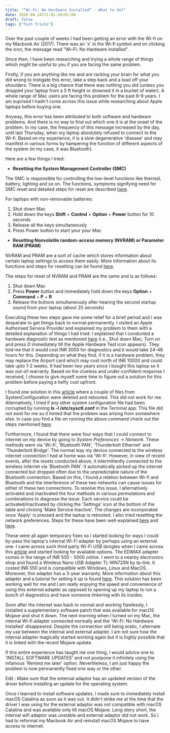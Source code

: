 ```yaml
---
title: "“Wi-Fi: No Hardware Installed“ - What to do?"
date: 2020-04-24T21:01:26+02:00
draft: false
tags: ["Tech Tricks"]
---
```


Over the past couple of weeks I had been getting an error with the Wi-fi on my Macbook Air (2017). There was an 'x' in the Wi-fi symbol and on clicking the icon, the message read "Wi-Fi: No Hardware Installed".

Since then, I have been researching and trying a whole range of things which might be useful to you if you are facing the same problem.

Firstly, if you are anything like me and are racking your brain for what you did wrong to instigate this error, take a step back and a load off your shoulders. There is a big chance that there was nothing you did (unless you dropped your laptop from a 5 ft height or drowned it in a bucket of water). A whole range of Mac users are facing this problem for the past 8-9 years. I am suprised I hadn't come across this issue while researching about Apple laptops before buying one.

Anyway, this error has been attributed to both software and hardware problems. And there is no way to find out which one it is at the onset of the problem. In my case, the frequency of this message increased by the day, until last Thursday, when my laptop absolutely refused to connect to the Wi-fi. Based on my experience, it is a slow degenerative 'disease' and may manifest in various forms by hampering the function of different aspects of the system (in my case, it was Bluetooth). 

Here are a few things I tried: 

* **Resetting the System Management Controller (SMC)**

The SMC is responsible for controlling the low-level functions like thermal, battery, lighting and so on. The functions, symptoms signifying need for SMC reset and detailed steps for reset are described [here](https://support.apple.com/en-in/HT201295).

For laptops with non-removable batteries:

1. Shut down Mac
2. Hold down the keys **Shift** + **Control** + **Option** + **Power** button for 10 seconds
3. Release all the keys simultaneously 
4. Press Power button to start your your Mac


* **Resetting Nonvolatile random-access memory (NVRAM) or Parameter RAM (PRAM)**

NVRAM and PRAM are a sort of cache which stores information about certain laptop settings to access them easily. More information about its functions and steps for resetting can be found [here](https://support.apple.com/en-in/HT204063).

The steps for reset of NVRAM and PRAM are the same and is as follows: 

1. Shut down Mac
2. Press **Power** button and immediately hold down the keys **Option** + **Command** + **P** + **R**
3. Release the buttons simultaneously after hearing the second startup sound from your laptop (about 20 seconds)

Executing these two steps gave me some relief for a brief period and I was desperate to get things back to normal permanently. I visited an Apple Authorised Service Provider and explained my problem to them with a detailed explanation of things I had tried. I explained that I condunted a hardware diagnostic test as mentioned [here](https://support.apple.com/en-in/HT201257) (i.e., Shut down Mac; Turn on and press *D* immediately till the Apple Hardware Test icon appears). They told me that it would cost INR 3000 for diagnostics and it would take 24-48 hours for this. Depending on what they find, if it is a hardware problem, they may replace the Airport card which may cost north of INR 10000 and could take upto 1-2 weeks. It had been two years since I bought this laptop so it was out-of-warranty. Based on the clueless and under-confident response I received, I choose to give myself some time to figure out a solution for this problem before paying a hefty cost upfront.

I found one solution in this [article](https://medium.com/@ArpadKun/os-x-mojave-wifi-no-hardware-installed-69783ee2e180) where a couple of files from SystemConfiguration were deleted and rebooted. This did not work for me. Alternatively, I tried if any other system configuration file had been corrupted by running **ls -l /etc/sysctl.conf** in the Terminal app. This file did not exist for me so it hinted that the problem was arising from somewhere else. In case you find a file on running the above command check out the steps mentioned [here](https://macreports.com/macos-wifi-no-hardware-installed-error-fix/).


Furthermore, I found that there were four ways that I could connect to internet on my device by going to *System Preferences* -> *Network*. These methods were via 'Wi-fi', 'Bluetooth PAN', 'Thunderbolt Ethernet' and 'Thunderbolt Bridge'. The normal way my device connected to the wireless internet connection I had at home was via 'Wi-fi'. However, in view of recent events, after the resets conducted above, it intermittently connected to the wireless internet via 'Bluetooth PAN'. It automatically picked up the internet connected but dropped often due to the unpredictable nature of the Bluetooth connection. Based on this, I found a relation between Wi-fi and Bluetooth and the interference of these two networks can cause issues for either of these two connections. To resolve this issue, I alternatively activated and inactivated the four methods in various permutations and combinations to diagnose the issue. Each service could be activated/inactivated by clicking the 'Settings' icon at the bottom of the table and clicking 'Make Service Inactive'. The changes are incorporated once 'Apply' is pressed and the laptop is rebooted. I also tried resetting the network preferences. Steps for these have been well-explained [here](https://macreports.com/macos-wifi-no-hardware-installed-error-fix/) and [here](https://www.chriswrites.com/how-to-fix-wifi-connection-problems-in-mac-os-x-lion/). 

These were all again temporary fixes so I started looking for ways I could by-pass the laptop's internal Wi-Fi adapter by perhaps using an external one. I came across such third party Wi-Fi USB dongles when I came across this [article](https://www.macworld.com/article/3187363/edimax-ac1200-dual-band-wi-fi-usb-adapter-review-solve-your-macs-broken-wi-fi-hardware-problem.html) and started looking for available options. The EDiMAX adapter comes in the range of INR 500 - 5000 online. I went to a nearby electronics shop and found a Wireless Nano USB Adapter TL-WN725N by tp-link. It costed INR 550 and is compatible with Windows, Linux and MacOS. Moreover, this adapter has a 3-year warranty. More information about this adapter and a tutorial for setting it up is found [here](https://www.techsupportall.com/tp-link-150mbps-wireless-n-nano-usb-adapter-driver-download-tl-wn725n/). This solution has been working well for me and I am really enjoying the speed and convenience of using this external adapter as opposed to opening up my laptop to run a bunch of diagnostics and have someone tinkering with its insides.

Soon after the internet was back to normal and working flawlessly, I installed a supplementary software patch that was available for macOS Mojave and shut it down. The next morning when I turned on my Mac, the internal Wi-fi adapter connected normally and the 'Wi-Fi: No Hardware Installed' disappeared. Despite the connection still being eratic, I alternate my use between the internal and external adapter. I am not sure how the internal adapter magically started working again but it is highly possible that it is linked with the recent Mojave update. 

If this entire experience has taught me one thing, I would advice one to 'INSTALL SOFTWARE UPDATES' and not postpone it infinitely using the infamous 'Remind me later' option. Nevertheless, I am just happy the problem is now permanently fixed one way or the other.

Edit : Make sure that the external adaptor has an updated version of the driver before installing an update for the operating system. 

Once I learned to install software updates, I made sure to immediately install macOS Catalina as soon as it was out. It didn't strike me at the time that the driver I was using for the external adaptor was not compatible with macOS Catalina and was available only till macOS Mojave. Long story short, the internal wifi adaptor was unstable and external adaptor did not work. So I had to reformat my Macbook Air and reinstall macOS Mojave to have access to internet. 
